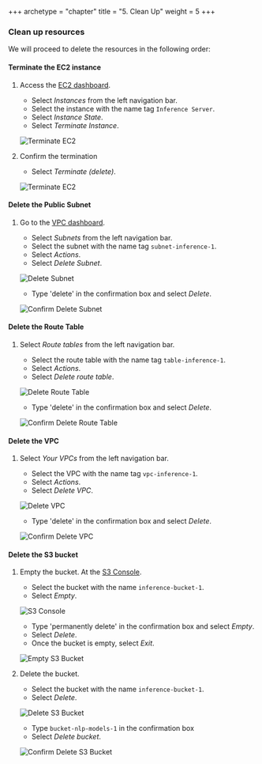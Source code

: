 +++
archetype = "chapter"
title = "5. Clean Up"
weight = 5
+++

### Clean up resources

We will proceed to delete the resources in the following order:

#### Terminate the EC2 instance
1. Access the [EC2 dashboard](https://console.aws.amazon.com/ec2/home).
    - Select *Instances* from the left navigation bar.
    - Select the instance with the name tag `Inference Server`.
    - Select *Instance State*.
    - Select *Terminate Instance*.
   
    ![Terminate EC2](/DeployModelOnAWS/images/5-clean-up/img-1.png)

2. Confirm the termination
   - Select *Terminate (delete)*.
   
    ![Terminate EC2](/static/images/5-clean-up/img-2.png)

#### Delete the Public Subnet
1. Go to the [VPC dashboard](https://console.aws.amazon.com/vpc/home).
    - Select *Subnets* from the left navigation bar.
    - Select the subnet with the name tag `subnet-inference-1`.
    - Select *Actions*.
    - Select *Delete Subnet*.
   
    ![Delete Subnet](/static/images/5-clean-up/img-3.png)
    
    - Type 'delete' in the confirmation box and select *Delete*.

    ![Confirm Delete Subnet](/static/images/5-clean-up/img-4.png)

#### Delete the Route Table
1. Select *Route tables* from the left navigation bar.
    - Select the route table with the name tag `table-inference-1`.
    - Select *Actions*.
    - Select *Delete route table*.

    ![Delete Route Table](/static/images/5-clean-up/img-5.png)

    - Type 'delete' in the confirmation box and select *Delete*.
   
    ![Confirm Delete Route Table](/static/images/5-clean-up/img-6.png)

#### Delete the VPC
1. Select *Your VPCs* from the left navigation bar.
    - Select the VPC with the name tag `vpc-inference-1`.
    - Select *Actions*.
    - Select *Delete VPC*.

    ![Delete VPC](/static/images/5-clean-up/img-7.png)

    - Type 'delete' in the confirmation box and select *Delete*.
   
    ![Confirm Delete VPC](/static/images/5-clean-up/img-8.png)

#### Delete the S3 bucket
1. Empty the bucket. At the [S3 Console](https://console.aws.amazon.com/s3/home).
    - Select the bucket with the name `inference-bucket-1`.
    - Select *Empty*.
    
    ![S3 Console](/static/images/5-clean-up/img-9.png)

    - Type 'permanently delete' in the confirmation box and select *Empty*.
    - Select *Delete*.
    - Once the bucket is empty, select *Exit*.
   
    ![Empty S3 Bucket](/static/images/5-clean-up/img-10.png)

2. Delete the bucket. 
   - Select the bucket with the name `inference-bucket-1`.
   - Select *Delete*.
   
   ![Delete S3 Bucket](/static/images/5-clean-up/img-11.png)

   - Type `bucket-nlp-models-1` in the confirmation box
   - Select *Delete bucket*.
   
   ![Confirm Delete S3 Bucket](/static/images/5-clean-up/img-12.png)